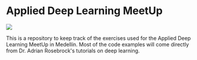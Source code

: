 # Applied Deep Learning MeetUp

![](https://en.wikipedia.org/wiki/Meetup#/media/File:Meetup_Logo.png)

This is a repository to keep track of the exercises used for the Applied Deep Learning MeetUp in Medellín. Most of the code examples will come directly from 
Dr. Adrian Rosebrock's tutorials on deep learning. 
